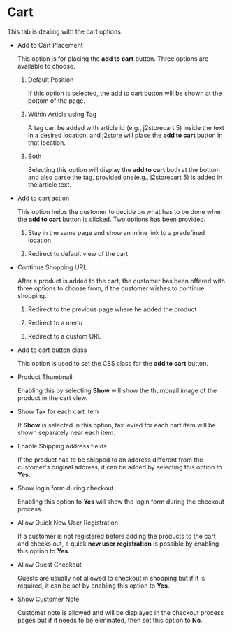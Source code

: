 # Cart

This tab is dealing with the cart options.

* Add to Cart Placement

    This option is for placing the **add to cart** button. Three options are available to choose.
    1. Default Position
    
        If this option is selected, the add to cart button will be shown at the bottom of the page.
    2. Within Article using Tag
    
        A tag can be added with article id (e.g., j2storecart 5) inside the text in a desired location, and j2store will place the **add to cart** button in that location.
    3. Both
    
        Selecting this option will display the **add to cart** both at the bottom and also parse the tag, provided one(e.g., j2storecart 5) is added in the article text.
        
* Add to cart action

    This option helps the customer to decide on what has to be done when the **add to cart** button is clicked. Two options has been provided.
    
    1. Stay in the same page and show an inline link to a predefined location
    
    2. Redirect to default view of the cart
    

* Continue Shopping URL

    After a product is added to the cart, the customer has been offered with three options to choose from, if the customer wishes to continue shopping.
    
    1. Redirect to the previous page where he added the product
    
    2. Redirect to a menu
    
    3. Redirect to a custom URL

* Add to cart button class

    This option is used to set the CSS class for the **add to cart** button.

* Product Thumbnail

    Enabling this by selecting **Show** will show the thumbnail image of the product in the cart view.

* Show Tax for each cart item

    If **Show** is selected in this option, tax levied for each cart item will be shown separately near each item. 

* Enable Shipping address fields

    If the product has to be shipped to an address different from the customer's original address, it can be added by selecting this option to **Yes**.

* Show login form during checkout

    Enabling this option to **Yes** will show the login form during the checkout process.

* Allow Quick New User Registration

    If a customer is not registered before adding the products to the cart and checks out, a quick **new user registration** is possible by enabling this option to **Yes**.

* Allow Guest Checkout

    Guests are usually not allowed to checkout in shopping but if it is required, it can be set by enabling this option to **Yes**.

* Show Customer Note

    Customer note is allowed and will be displayed in the checkout process pages but if it needs to be eliminated, then set this option to **No**.
